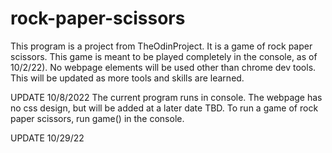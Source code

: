 # rock-paper-scissors
This program is a project from TheOdinProject. 
It is a game of rock paper scissors.
This game is meant to be played completely in the console, as of 10/2/22). No webpage elements will be used other than chrome dev tools.
This will be updated as more tools and skills are learned. 


UPDATE 10/8/2022
The current program runs in console. The webpage has no css design, but will be added at a later date TBD. 
To run a game of rock paper scissors, run game() in the console.

UPDATE 10/29/22
